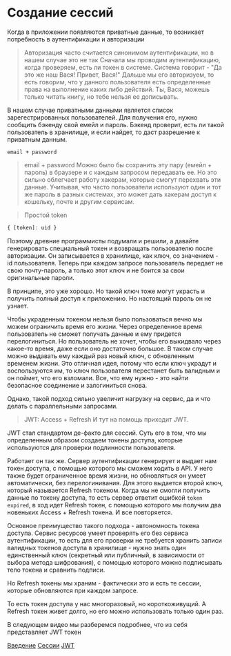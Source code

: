 # Создание сессий
Когда в приложении появляются приватные данные, то возникает потребность в аутентификации и авторизации
> Авторизация часто считается синонимом аутентификации, но в нашем случае это не так
> Сначала мы проводим аутентификацию, когда проверяем, есть ли токен в системе. Система говорит - "Да это же наш Вася! Привет, Вася!"
> Дальше мы его авторизуем, то есть говорим, что у данного пользователя есть определенные права на выполнение каких либо действий. Ты, Вася, можешь только читать книгу, но тебе нельзя ее дописывать.

В нашем случае приватными данными является список зарегестрированных пользователей. Для получения его, нужно сообщить бэкенду свой емейл и пароль. Бэкенд проверит, есть ли такой пользователь в хранилище, и если найдет, то даст разрешение к приватным данным. 
```
email + password
```
> email + password
Можно было бы сохранить эту пару (емейл + пароль) в браузере и с каждым запросом передавать ее. Но это сильно облегчает работу хакерам, которые смогут перехвать эти данные. Учитывая, что часто пользователи используют один и тот же пароль в разных системах, это может дать хакерам доступ к кошельку, почте и другим сервисам.

> Простой token
```js
{ [token]: uid }
```
Поэтому древние программисты подумали и решили, а давайте генерировать специальный токен и возвращать пользователю после авторизации. Он записывается в хранилище, как ключ, со значением - id пользователя. Теперь при каждом запросе пользователь передает не свою почту-пароль, а только этот ключ и не боится за свои оригинальные пароли.

В принципе, это уже хорошо. Но такой ключ тоже могут украсть и получить полный доступ к приложению. Но настоящий пароль он не узнает.

Чтобы украденным токеном нельзя было пользоваться вечно мы можем ограничить время его жизни. Через определенное время пользователь не сможет получать данные и ему придется перелогиниться. Но пользователь не хочет, чтобы его выкидвало через какое-то время, даже если оно достаточно большое. В таком случае можно выдавать ему каждый раз новый ключ, с обновленным временем жизни. Это отличная идея, потому что если ключ украдут и воспользуются им, то ключ пользователя перестанет быть валидным и он поймет, что его взломали. Все, что ему нужно - это найти безопасное соединение и залогиниться снова.

Однако, такой подход сильно увеличит нагрузку на сервис, да и что делать с параллельными запросами.

> JWT: Access + Refresh
И тут на помощь приходит JWT.

JWT стал стандартом де-факто для сессий. Суть его в том, что мы определенным образом создаем токены доступа, которые используются для проверки подлинности пользователя. 

Работает он так же. Сервер аутентификации генерирует и выдает нам токен доступа, с помощью которого мы сможем ходить в API. У него также будет ограниченное время жизни, но обновляться он умеет автоматически, без перелогинивания. Для этого выдается второй ключ, который называется Refresh токеном. Когда мы не смогли получить данные по токену доступа, то есть сервер ответит ошибкой `token expired`, в ход идет Refresh токен, с помощью которого мы получим два новеньких Access + Refresh токена. И все повторяется.

Основное преимущество такого подхода - автономность токена доступа. Сервис ресурсов умеет проверять его без сервиса аутентификации, то есть для его проверки не требуется хранить записи валидных токенов доступа в хранилище - нужно знать один единственный ключ (секретный или публичный, в зависимости от выбора метода шифрования), с помощью которого можно подписывать тело токена и сравнить подписи.

Но Refresh токены мы храним - фактически это и есть те сессии, которые обновляются при каждом запросе.

То есть токен доступа у нас многоразовый, но короткоживущий. А Refresh токен живет долго, но его можно использовать только один раз.

В следующем видео мы разберемся подробнее, что из себя представляет JWT токен

[Введение](./0.intro.md)
[Сессии](./1.sessions.md)
[JWT](./2.jwt.md)